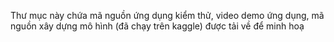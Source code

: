Thư mục này chứa mã nguồn ứng dụng kiểm thử, video demo ứng dụng, mã nguồn xây dựng mô hình (đã chạy trên kaggle) được tải về để minh hoạ





